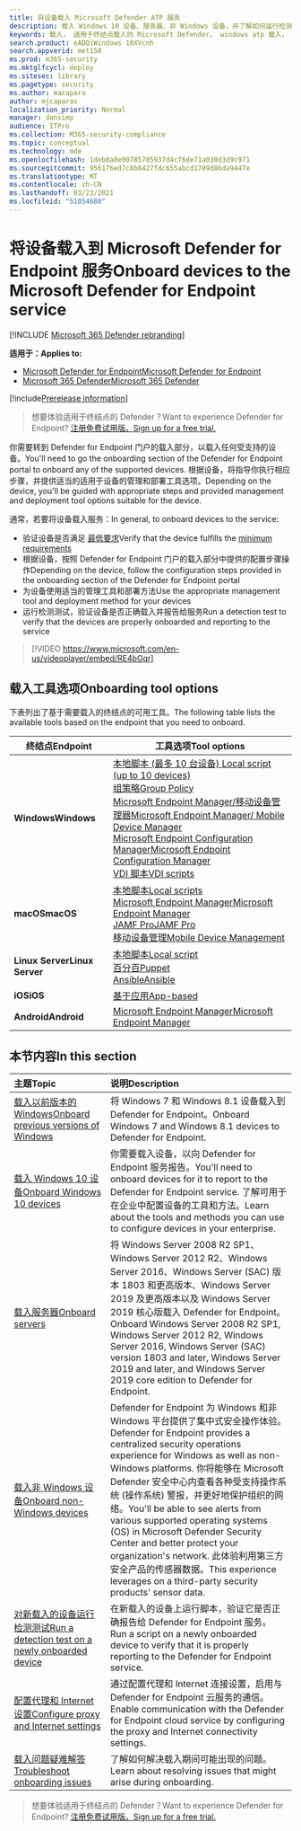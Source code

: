 ```yaml
---
title: 将设备载入 Microsoft Defender ATP 服务
description: 载入 Windows 10 设备、服务器、非 Windows 设备，并了解如何运行检测测试。
keywords: 载入， 适用于终结点载入的 Microsoft Defender， windows atp 载入， sccm， 组策略， mdm， 本地脚本， 检测测试
search.product: eADQiWindows 10XVcnh
search.appverid: met150
ms.prod: m365-security
ms.mktglfcycl: deploy
ms.sitesec: library
ms.pagetype: security
ms.author: macapara
author: mjcaparas
localization_priority: Normal
manager: dansimp
audience: ITPro
ms.collection: M365-security-compliance
ms.topic: conceptual
ms.technology: mde
ms.openlocfilehash: 1deb8a0e00785705937d4cf6de71a030d3d9c971
ms.sourcegitcommit: 956176ed7c8b8427fdc655abcd1709d86da9447e
ms.translationtype: MT
ms.contentlocale: zh-CN
ms.lasthandoff: 03/23/2021
ms.locfileid: "51054680"
---
```

# <a name="onboard-devices-to-the-microsoft-defender-for-endpoint-service"></a><span data-ttu-id="8088b-104">将设备载入到 Microsoft Defender for Endpoint 服务</span><span class="sxs-lookup"><span data-stu-id="8088b-104">Onboard devices to the Microsoft Defender for Endpoint service</span></span>

[!INCLUDE [Microsoft 365 Defender rebranding](../../includes/microsoft-defender.md)]

<span data-ttu-id="8088b-105">**适用于：**</span><span class="sxs-lookup"><span data-stu-id="8088b-105">**Applies to:**</span></span>
- [<span data-ttu-id="8088b-106">Microsoft Defender for Endpoint</span><span class="sxs-lookup"><span data-stu-id="8088b-106">Microsoft Defender for Endpoint</span></span>](https://go.microsoft.com/fwlink/p/?linkid=2146631)
- [<span data-ttu-id="8088b-107">Microsoft 365 Defender</span><span class="sxs-lookup"><span data-stu-id="8088b-107">Microsoft 365 Defender</span></span>](https://go.microsoft.com/fwlink/?linkid=2118804)

[!include[Prerelease information](../../includes/prerelease.md)]

><span data-ttu-id="8088b-108">想要体验适用于终结点的 Defender？</span><span class="sxs-lookup"><span data-stu-id="8088b-108">Want to experience Defender for Endpoint?</span></span> [<span data-ttu-id="8088b-109">注册免费试用版。</span><span class="sxs-lookup"><span data-stu-id="8088b-109">Sign up for a free trial.</span></span>](https://www.microsoft.com/microsoft-365/windows/microsoft-defender-atp?ocid=docs-wdatp-onboardconfigure-abovefoldlink)

<span data-ttu-id="8088b-110">你需要转到 Defender for Endpoint 门户的载入部分，以载入任何受支持的设备。</span><span class="sxs-lookup"><span data-stu-id="8088b-110">You'll need to go the onboarding section of the Defender for Endpoint portal to onboard any of the supported devices.</span></span> <span data-ttu-id="8088b-111">根据设备，将指导你执行相应步骤，并提供适当的适用于设备的管理和部署工具选项。</span><span class="sxs-lookup"><span data-stu-id="8088b-111">Depending on the device, you'll be guided with appropriate steps and provided management and deployment tool options suitable for the device.</span></span> 

<span data-ttu-id="8088b-112">通常，若要将设备载入服务：</span><span class="sxs-lookup"><span data-stu-id="8088b-112">In general, to onboard devices to the service:</span></span>

- <span data-ttu-id="8088b-113">验证设备是否满足 [最低要求](minimum-requirements.md)</span><span class="sxs-lookup"><span data-stu-id="8088b-113">Verify that the device fulfills the [minimum requirements](minimum-requirements.md)</span></span>
- <span data-ttu-id="8088b-114">根据设备，按照 Defender for Endpoint 门户的载入部分中提供的配置步骤操作</span><span class="sxs-lookup"><span data-stu-id="8088b-114">Depending on the device, follow the configuration steps provided in the onboarding section of the Defender for Endpoint portal</span></span>
- <span data-ttu-id="8088b-115">为设备使用适当的管理工具和部署方法</span><span class="sxs-lookup"><span data-stu-id="8088b-115">Use the appropriate management tool and deployment method for your devices</span></span>
- <span data-ttu-id="8088b-116">运行检测测试，验证设备是否正确载入并报告给服务</span><span class="sxs-lookup"><span data-stu-id="8088b-116">Run a detection test to verify that the devices are properly onboarded and reporting to the service</span></span>

>[!VIDEO https://www.microsoft.com/en-us/videoplayer/embed/RE4bGqr]

## <a name="onboarding-tool-options"></a><span data-ttu-id="8088b-117">载入工具选项</span><span class="sxs-lookup"><span data-stu-id="8088b-117">Onboarding tool options</span></span>
<span data-ttu-id="8088b-118">下表列出了基于需要载入的终结点的可用工具。</span><span class="sxs-lookup"><span data-stu-id="8088b-118">The following table lists the available tools based on the endpoint that you need to onboard.</span></span>

| <span data-ttu-id="8088b-119">终结点</span><span class="sxs-lookup"><span data-stu-id="8088b-119">Endpoint</span></span>     | <span data-ttu-id="8088b-120">工具选项</span><span class="sxs-lookup"><span data-stu-id="8088b-120">Tool options</span></span>                       |
|--------------|------------------------------------------|
| <span data-ttu-id="8088b-121">**Windows**</span><span class="sxs-lookup"><span data-stu-id="8088b-121">**Windows**</span></span>  |  [<span data-ttu-id="8088b-122">本地脚本 (最多 10 台设备) </span><span class="sxs-lookup"><span data-stu-id="8088b-122">Local script (up to 10 devices)</span></span>](configure-endpoints-script.md) <br>  [<span data-ttu-id="8088b-123">组策略</span><span class="sxs-lookup"><span data-stu-id="8088b-123">Group Policy</span></span>](configure-endpoints-gp.md) <br>  [<span data-ttu-id="8088b-124">Microsoft Endpoint Manager/移动设备管理器</span><span class="sxs-lookup"><span data-stu-id="8088b-124">Microsoft Endpoint Manager/ Mobile Device Manager</span></span>](configure-endpoints-mdm.md) <br>   [<span data-ttu-id="8088b-125">Microsoft Endpoint Configuration Manager</span><span class="sxs-lookup"><span data-stu-id="8088b-125">Microsoft Endpoint Configuration Manager</span></span>](configure-endpoints-sccm.md) <br> [<span data-ttu-id="8088b-126">VDI 脚本</span><span class="sxs-lookup"><span data-stu-id="8088b-126">VDI scripts</span></span>](configure-endpoints-vdi.md)   |
| <span data-ttu-id="8088b-127">**macOS**</span><span class="sxs-lookup"><span data-stu-id="8088b-127">**macOS**</span></span>    | [<span data-ttu-id="8088b-128">本地脚本</span><span class="sxs-lookup"><span data-stu-id="8088b-128">Local scripts</span></span>](mac-install-manually.md) <br> [<span data-ttu-id="8088b-129">Microsoft Endpoint Manager</span><span class="sxs-lookup"><span data-stu-id="8088b-129">Microsoft Endpoint Manager</span></span>](mac-install-with-intune.md) <br> [<span data-ttu-id="8088b-130">JAMF Pro</span><span class="sxs-lookup"><span data-stu-id="8088b-130">JAMF Pro</span></span>](mac-install-with-jamf.md) <br> [<span data-ttu-id="8088b-131">移动设备管理</span><span class="sxs-lookup"><span data-stu-id="8088b-131">Mobile Device Management</span></span>](mac-install-with-other-mdm.md) |
| <span data-ttu-id="8088b-132">**Linux Server**</span><span class="sxs-lookup"><span data-stu-id="8088b-132">**Linux Server**</span></span> | [<span data-ttu-id="8088b-133">本地脚本</span><span class="sxs-lookup"><span data-stu-id="8088b-133">Local script</span></span>](linux-install-manually.md) <br> [<span data-ttu-id="8088b-134">百分百</span><span class="sxs-lookup"><span data-stu-id="8088b-134">Puppet</span></span>](linux-install-with-puppet.md) <br> [<span data-ttu-id="8088b-135">Ansible</span><span class="sxs-lookup"><span data-stu-id="8088b-135">Ansible</span></span>](linux-install-with-ansible.md)|
| <span data-ttu-id="8088b-136">**iOS**</span><span class="sxs-lookup"><span data-stu-id="8088b-136">**iOS**</span></span>      | [<span data-ttu-id="8088b-137">基于应用</span><span class="sxs-lookup"><span data-stu-id="8088b-137">App-based</span></span>](ios-install.md)                                |
| <span data-ttu-id="8088b-138">**Android**</span><span class="sxs-lookup"><span data-stu-id="8088b-138">**Android**</span></span>  | [<span data-ttu-id="8088b-139">Microsoft Endpoint Manager</span><span class="sxs-lookup"><span data-stu-id="8088b-139">Microsoft Endpoint Manager</span></span>](android-intune.md)               | 




## <a name="in-this-section"></a><span data-ttu-id="8088b-140">本节内容</span><span class="sxs-lookup"><span data-stu-id="8088b-140">In this section</span></span>
<span data-ttu-id="8088b-141">主题</span><span class="sxs-lookup"><span data-stu-id="8088b-141">Topic</span></span> | <span data-ttu-id="8088b-142">说明</span><span class="sxs-lookup"><span data-stu-id="8088b-142">Description</span></span>
:---|:---
[<span data-ttu-id="8088b-143">载入以前版本的 Windows</span><span class="sxs-lookup"><span data-stu-id="8088b-143">Onboard previous versions of Windows</span></span>](onboard-downlevel.md)| <span data-ttu-id="8088b-144">将 Windows 7 和 Windows 8.1 设备载入到 Defender for Endpoint。</span><span class="sxs-lookup"><span data-stu-id="8088b-144">Onboard Windows 7 and Windows 8.1 devices to Defender for Endpoint.</span></span> 
[<span data-ttu-id="8088b-145">载入 Windows 10 设备</span><span class="sxs-lookup"><span data-stu-id="8088b-145">Onboard Windows 10 devices</span></span>](configure-endpoints.md) | <span data-ttu-id="8088b-146">你需要载入设备，以向 Defender for Endpoint 服务报告。</span><span class="sxs-lookup"><span data-stu-id="8088b-146">You'll need to onboard devices for it to report to the Defender for Endpoint service.</span></span> <span data-ttu-id="8088b-147">了解可用于在企业中配置设备的工具和方法。</span><span class="sxs-lookup"><span data-stu-id="8088b-147">Learn about the tools and methods you can use to configure devices in your enterprise.</span></span>
[<span data-ttu-id="8088b-148">载入服务器</span><span class="sxs-lookup"><span data-stu-id="8088b-148">Onboard servers</span></span>](configure-server-endpoints.md) |  <span data-ttu-id="8088b-149">将 Windows Server 2008 R2 SP1、Windows Server 2012 R2、Windows Server 2016、Windows Server (SAC) 版本 1803 和更高版本、Windows Server 2019 及更高版本以及 Windows Server 2019 核心版载入 Defender for Endpoint。</span><span class="sxs-lookup"><span data-stu-id="8088b-149">Onboard Windows Server 2008 R2 SP1, Windows Server 2012 R2, Windows Server 2016, Windows Server (SAC) version 1803 and later, Windows Server 2019 and later, and Windows Server 2019 core edition to Defender for Endpoint.</span></span>
[<span data-ttu-id="8088b-150">载入非 Windows 设备</span><span class="sxs-lookup"><span data-stu-id="8088b-150">Onboard non-Windows devices</span></span>](configure-endpoints-non-windows.md) | <span data-ttu-id="8088b-151">Defender for Endpoint 为 Windows 和非 Windows 平台提供了集中式安全操作体验。</span><span class="sxs-lookup"><span data-stu-id="8088b-151">Defender for Endpoint provides a centralized security operations experience for Windows as well as non-Windows platforms.</span></span> <span data-ttu-id="8088b-152">你将能够在 Microsoft Defender 安全中心内查看各种受支持操作系统 (操作系统) 警报，并更好地保护组织的网络。</span><span class="sxs-lookup"><span data-stu-id="8088b-152">You'll be able to see alerts from various supported operating systems (OS) in Microsoft Defender Security Center and better protect your organization's network.</span></span> <span data-ttu-id="8088b-153">此体验利用第三方安全产品的传感器数据。</span><span class="sxs-lookup"><span data-stu-id="8088b-153">This experience leverages on a third-party security products' sensor data.</span></span> 
[<span data-ttu-id="8088b-154">对新载入的设备运行检测测试</span><span class="sxs-lookup"><span data-stu-id="8088b-154">Run a detection test on a newly onboarded device</span></span>](run-detection-test.md) | <span data-ttu-id="8088b-155">在新载入的设备上运行脚本，验证它是否正确报告给 Defender for Endpoint 服务。</span><span class="sxs-lookup"><span data-stu-id="8088b-155">Run a script on a newly onboarded device to verify that it is properly reporting to the Defender for Endpoint service.</span></span>
[<span data-ttu-id="8088b-156">配置代理和 Internet 设置</span><span class="sxs-lookup"><span data-stu-id="8088b-156">Configure proxy and Internet settings</span></span>](configure-proxy-internet.md)| <span data-ttu-id="8088b-157">通过配置代理和 Internet 连接设置，启用与 Defender for Endpoint 云服务的通信。</span><span class="sxs-lookup"><span data-stu-id="8088b-157">Enable communication with the Defender for Endpoint cloud service by configuring the proxy and Internet connectivity settings.</span></span>
[<span data-ttu-id="8088b-158">载入问题疑难解答</span><span class="sxs-lookup"><span data-stu-id="8088b-158">Troubleshoot onboarding issues</span></span>](troubleshoot-onboarding.md) | <span data-ttu-id="8088b-159">了解如何解决载入期间可能出现的问题。</span><span class="sxs-lookup"><span data-stu-id="8088b-159">Learn about resolving issues that might arise during onboarding.</span></span>

><span data-ttu-id="8088b-160">想要体验适用于终结点的 Defender？</span><span class="sxs-lookup"><span data-stu-id="8088b-160">Want to experience Defender for Endpoint?</span></span> [<span data-ttu-id="8088b-161">注册免费试用版。</span><span class="sxs-lookup"><span data-stu-id="8088b-161">Sign up for a free trial.</span></span>](https://www.microsoft.com/microsoft-365/windows/microsoft-defender-atp?ocid=docs-wdatp-onboardconfigure-belowfoldlink)
